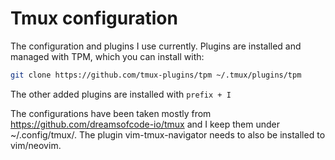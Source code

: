 # Tmux configuration

The configuration and plugins I use currently. Plugins are installed and managed with TPM, which you can install with:

```bash
git clone https://github.com/tmux-plugins/tpm ~/.tmux/plugins/tpm
```

The other added plugins are installed with `prefix + I`

The configurations have been taken mostly from https://github.com/dreamsofcode-io/tmux and I keep them under ~/.config/tmux/. The plugin vim-tmux-navigator needs to also be installed to vim/neovim.
